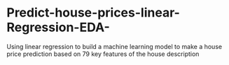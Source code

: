 # Predict-house-prices-linear-Regression-EDA-

Using linear regression to build a machine learning model to make a house price prediction based on 79 key features of the house description
